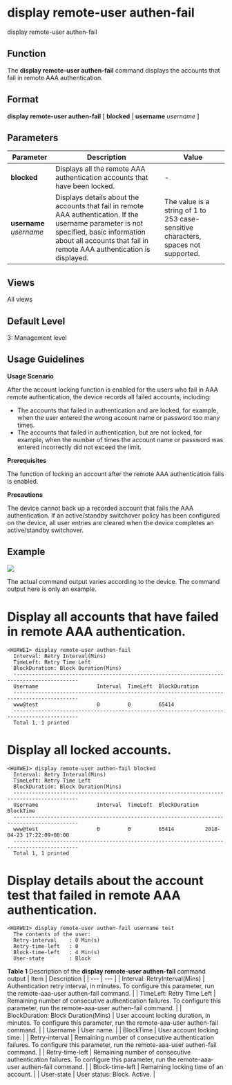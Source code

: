 display remote-user authen-fail
===============================

display remote-user authen-fail

Function
--------



The **display remote-user authen-fail** command displays the accounts that fail in remote AAA authentication.




Format
------

**display remote-user authen-fail** [ **blocked** | **username** *username* ]


Parameters
----------

| Parameter | Description | Value |
| --- | --- | --- |
| **blocked** | Displays all the remote AAA authentication accounts that have been locked. | - |
| **username** *username* | Displays details about the accounts that fail in remote AAA authentication.  If the username parameter is not specified, basic information about all accounts that fail in remote AAA authentication is displayed. | The value is a string of 1 to 253 case-sensitive characters, spaces not supported. |



Views
-----

All views


Default Level
-------------

3: Management level


Usage Guidelines
----------------

**Usage Scenario**

After the account locking function is enabled for the users who fail in AAA remote authentication, the device records all failed accounts, including:

* The accounts that failed in authentication and are locked, for example, when the user entered the wrong account name or password too many times.
* The accounts that failed in authentication, but are not locked, for example, when the number of times the account name or password was entered incorrectly did not exceed the limit.

**Prerequisites**

The function of locking an account after the remote AAA authentication fails is enabled.

**Precautions**

The device cannot back up a recorded account that fails the AAA authentication. If an active/standby switchover policy has been configured on the device, all user entries are cleared when the device completes an active/standby switchover.


Example
-------

![](../public_sys-resources/note_3.0-en-us.png) 

The actual command output varies according to the device. The command output here is only an example.


# Display all accounts that have failed in remote AAA authentication.
```
<HUAWEI> display remote-user authen-fail
  Interval: Retry Interval(Mins)                                                                                                    
  TimeLeft: Retry Time Left                                                                                                         
  BlockDuration: Block Duration(Mins)                                                                                               
  -------------------------------------------------------------------------------------------                                       
  Username                   Interval  TimeLeft  BlockDuration                                                                      
  -------------------------------------------------------------------------------------------                                       
  www@test                   0         0         65414                                                                              
  -------------------------------------------------------------------------------------------                                       
  Total 1, 1 printed

```

# Display all locked accounts.
```
<HUAWEI> display remote-user authen-fail blocked
  Interval: Retry Interval(Mins)                                                                                                    
  TimeLeft: Retry Time Left                                                                                                         
  BlockDuration: Block Duration(Mins)                                                                                               
  -------------------------------------------------------------------------------------------                                       
  Username                   Interval  TimeLeft  BlockDuration  BlockTime                                                           
  -------------------------------------------------------------------------------------------                                       
  www@test                   0         0         65414          2018-04-23 17:22:09+08:00                                           
  -------------------------------------------------------------------------------------------                                       
  Total 1, 1 printed

```

# Display details about the account test that failed in remote AAA authentication.
```
<HUAWEI> display remote-user authen-fail username test
  The contents of the user:
  Retry-interval    : 0 Min(s)
  Retry-time-left   : 0
  Block-time-left   : 4 Min(s)
  User-state        : Block

```

**Table 1** Description of the **display remote-user authen-fail** command output
| Item | Description |
| --- | --- |
| Interval: RetryInterval(Mins) | Authentication retry interval, in minutes.  To configure this parameter, run the remote-aaa-user authen-fail command. |
| TimeLeft: Retry Time Left | Remaining number of consecutive authentication failures.  To configure this parameter, run the remote-aaa-user authen-fail command. |
| BlockDuration: Block Duration(Mins) | User account locking duration, in minutes.  To configure this parameter, run the remote-aaa-user authen-fail command. |
| Username | User name. |
| BlockTime | User account locking time. |
| Retry-interval | Remaining number of consecutive authentication failures.  To configure this parameter, run the remote-aaa-user authen-fail command. |
| Retry-time-left | Remaining number of consecutive authentication failures.  To configure this parameter, run the remote-aaa-user authen-fail command. |
| Block-time-left | Remaining locking time of an account. |
| User-state | User status:  Block.  Active. |